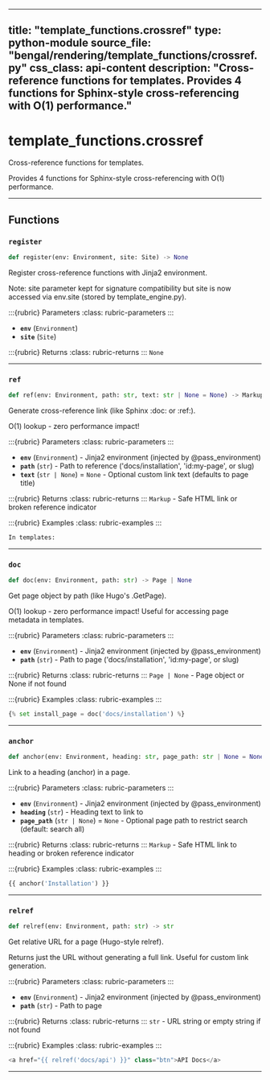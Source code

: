 
---
title: "template_functions.crossref"
type: python-module
source_file: "bengal/rendering/template_functions/crossref.py"
css_class: api-content
description: "Cross-reference functions for templates.  Provides 4 functions for Sphinx-style cross-referencing with O(1) performance."
---

# template_functions.crossref

Cross-reference functions for templates.

Provides 4 functions for Sphinx-style cross-referencing with O(1) performance.

---


## Functions

### `register`
```python
def register(env: Environment, site: Site) -> None
```

Register cross-reference functions with Jinja2 environment.

Note: site parameter kept for signature compatibility but site is now
accessed via env.site (stored by template_engine.py).



:::{rubric} Parameters
:class: rubric-parameters
:::
- **`env`** (`Environment`)
- **`site`** (`Site`)

:::{rubric} Returns
:class: rubric-returns
:::
`None`




---
### `ref`
```python
def ref(env: Environment, path: str, text: str | None = None) -> Markup
```

Generate cross-reference link (like Sphinx :doc: or :ref:).

O(1) lookup - zero performance impact!



:::{rubric} Parameters
:class: rubric-parameters
:::
- **`env`** (`Environment`) - Jinja2 environment (injected by @pass_environment)
- **`path`** (`str`) - Path to reference ('docs/installation', 'id:my-page', or slug)
- **`text`** (`str | None`) = `None` - Optional custom link text (defaults to page title)

:::{rubric} Returns
:class: rubric-returns
:::
`Markup` - Safe HTML link or broken reference indicator




:::{rubric} Examples
:class: rubric-examples
:::
```python
In templates:
```


---
### `doc`
```python
def doc(env: Environment, path: str) -> Page | None
```

Get page object by path (like Hugo's .GetPage).

O(1) lookup - zero performance impact!
Useful for accessing page metadata in templates.



:::{rubric} Parameters
:class: rubric-parameters
:::
- **`env`** (`Environment`) - Jinja2 environment (injected by @pass_environment)
- **`path`** (`str`) - Path to page ('docs/installation', 'id:my-page', or slug)

:::{rubric} Returns
:class: rubric-returns
:::
`Page | None` - Page object or None if not found




:::{rubric} Examples
:class: rubric-examples
:::
```python
{% set install_page = doc('docs/installation') %}
```


---
### `anchor`
```python
def anchor(env: Environment, heading: str, page_path: str | None = None) -> Markup
```

Link to a heading (anchor) in a page.



:::{rubric} Parameters
:class: rubric-parameters
:::
- **`env`** (`Environment`) - Jinja2 environment (injected by @pass_environment)
- **`heading`** (`str`) - Heading text to link to
- **`page_path`** (`str | None`) = `None` - Optional page path to restrict search (default: search all)

:::{rubric} Returns
:class: rubric-returns
:::
`Markup` - Safe HTML link to heading or broken reference indicator




:::{rubric} Examples
:class: rubric-examples
:::
```python
{{ anchor('Installation') }}
```


---
### `relref`
```python
def relref(env: Environment, path: str) -> str
```

Get relative URL for a page (Hugo-style relref).

Returns just the URL without generating a full link.
Useful for custom link generation.



:::{rubric} Parameters
:class: rubric-parameters
:::
- **`env`** (`Environment`) - Jinja2 environment (injected by @pass_environment)
- **`path`** (`str`) - Path to page

:::{rubric} Returns
:class: rubric-returns
:::
`str` - URL string or empty string if not found




:::{rubric} Examples
:class: rubric-examples
:::
```python
<a href="{{ relref('docs/api') }}" class="btn">API Docs</a>
```


---
